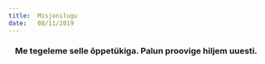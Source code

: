 ```yaml
---
title:  Misjonilugu
date:   08/11/2019
---
```


### <center>Me tegeleme selle õppetükiga. Palun proovige hiljem uuesti.</center>